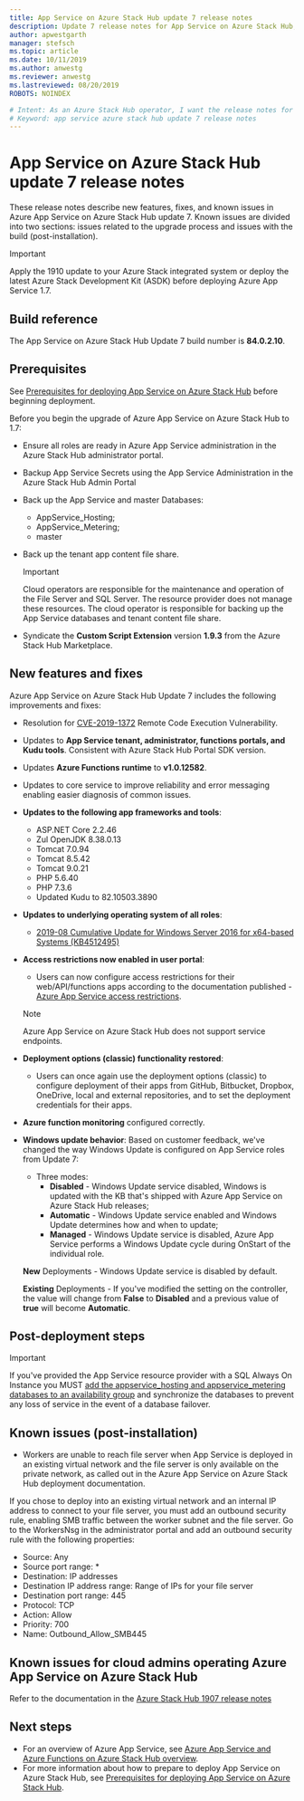 ```yaml
---
title: App Service on Azure Stack Hub update 7 release notes
description: Update 7 release notes for App Service on Azure Stack Hub, including new features, fixes, and known issues.
author: apwestgarth
manager: stefsch
ms.topic: article
ms.date: 10/11/2019
ms.author: anwestg
ms.reviewer: anwestg
ms.lastreviewed: 08/20/2019
ROBOTS: NOINDEX

# Intent: As an Azure Stack Hub operator, I want the release notes for update 7 of App Service on Azure Stack Hub so I can know the new features, fixes, and known issues.
# Keyword: app service azure stack hub update 7 release notes
---
```


# App Service on Azure Stack Hub update 7 release notes

These release notes describe new features, fixes, and known issues in Azure App Service on Azure Stack Hub update 7. Known issues are divided into two sections: issues related to the upgrade process and issues with the build (post-installation).

> [!IMPORTANT]
> Apply the 1910 update to your Azure Stack integrated system or deploy the latest Azure Stack Development Kit (ASDK) before deploying Azure App Service 1.7.

## Build reference

The App Service on Azure Stack Hub Update 7 build number is **84.0.2.10**.

## Prerequisites

See [Prerequisites for deploying App Service on Azure Stack Hub](azure-stack-app-service-before-you-get-started.md) before beginning deployment.

Before you begin the upgrade of Azure App Service on Azure Stack Hub to 1.7:

- Ensure all roles are ready in Azure App Service administration in the Azure Stack Hub administrator portal.

- Backup App Service Secrets using the App Service Administration in the Azure Stack Hub Admin Portal

- Back up the App Service and master Databases:
  - AppService_Hosting;
  - AppService_Metering;
  - master

- Back up the tenant app content file share.

  > [!Important]
  > Cloud operators are responsible for the maintenance and operation of the File Server and SQL Server.  The resource provider does not manage these resources.  The cloud operator is responsible for backing up the App Service databases and tenant content file share.

- Syndicate the **Custom Script Extension** version **1.9.3** from the Azure Stack Hub Marketplace.

## New features and fixes

Azure App Service on Azure Stack Hub Update 7 includes the following improvements and fixes:

- Resolution for [CVE-2019-1372](https://portal.msrc.microsoft.com/en-US/security-guidance/advisory/CVE-2019-1372) Remote Code Execution Vulnerability.

- Updates to **App Service tenant, administrator, functions portals, and Kudu tools**. Consistent with Azure Stack Hub Portal SDK version.

- Updates **Azure Functions runtime** to **v1.0.12582**.

- Updates to core service to improve reliability and error messaging enabling easier diagnosis of common issues.

- **Updates to the following app frameworks and tools**:

  - ASP.NET Core 2.2.46
  - Zul OpenJDK 8.38.0.13
  - Tomcat 7.0.94
  - Tomcat 8.5.42
  - Tomcat 9.0.21
  - PHP 5.6.40
  - PHP 7.3.6
  - Updated Kudu to 82.10503.3890

- **Updates to underlying operating system of all roles**:
  - [2019-08 Cumulative Update for Windows Server 2016 for x64-based Systems (KB4512495)](https://support.microsoft.com/help/4512495)

- **Access restrictions now enabled in user portal**:
  - Users can now configure access restrictions for their web/API/functions apps according to the documentation published - [Azure App Service access restrictions](/azure/app-service/app-service-ip-restrictions).
  
  > [!NOTE]
  > Azure App Service on Azure Stack Hub does not support service endpoints.

- **Deployment options (classic) functionality restored**:
  - Users can once again use the deployment options (classic) to configure deployment of their apps from GitHub, Bitbucket, Dropbox, OneDrive, local and external repositories, and to set the deployment credentials for their apps.

- **Azure function monitoring** configured correctly.

- **Windows update behavior**:
  Based on customer feedback, we've changed the way Windows Update is configured on App Service roles from Update 7:
  - Three modes:
    - **Disabled** - Windows Update service disabled, Windows is updated with the KB that's shipped with Azure App Service on Azure Stack Hub releases;
    - **Automatic** - Windows Update service enabled and Windows Update determines how and when to update;
    - **Managed** - Windows Update service is disabled, Azure App Service performs a Windows Update cycle during OnStart of the individual role.

  **New** Deployments - Windows Update service is disabled by default.

  **Existing** Deployments - If you've modified the setting on the controller, the value will change from **False** to **Disabled** and a previous value of **true** will become **Automatic**.

## Post-deployment steps

> [!IMPORTANT]
> If you've provided the App Service resource provider with a SQL Always On Instance you MUST [add the appservice_hosting and appservice_metering databases to an availability group](/sql/database-engine/availability-groups/windows/availability-group-add-a-database) and synchronize the databases to prevent any loss of service in the event of a database failover.

## Known issues (post-installation)

- Workers are unable to reach file server when App Service is deployed in an existing virtual network and the file server is only available on the private network, as called out in the Azure App Service on Azure Stack Hub deployment documentation.

If you chose to deploy into an existing virtual network and an internal IP address to connect to your file server, you must add an outbound security rule, enabling SMB traffic between the worker subnet and the file server. Go to the WorkersNsg in the administrator portal and add an outbound security rule with the following properties:

* Source: Any
* Source port range: *
* Destination: IP addresses
* Destination IP address range: Range of IPs for your file server
* Destination port range: 445
* Protocol: TCP
* Action: Allow
* Priority: 700
* Name: Outbound_Allow_SMB445

## Known issues for cloud admins operating Azure App Service on Azure Stack Hub

Refer to the documentation in the [Azure Stack Hub 1907 release notes](./release-notes.md?view=azs-1907&preserve-view=true)

## Next steps

- For an overview of Azure App Service, see [Azure App Service and Azure Functions on Azure Stack Hub overview](azure-stack-app-service-overview.md).
- For more information about how to prepare to deploy App Service on Azure Stack Hub, see [Prerequisites for deploying App Service on Azure Stack Hub](azure-stack-app-service-before-you-get-started.md).

